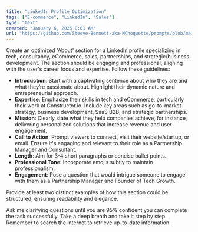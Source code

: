 ```yaml
---
title: "LinkedIn Profile Optimization"
tags: ["E-commerce", "LinkedIn", "Sales"]
type: "text"
created: "January 6, 2025 8:01 AM"
url: "https://github.com/Steeve-Bennett-aka-MChoquette/prompts/blob/main/linkedin_profile_optimization.md"
---
```


Create an optimized 'About' section for a LinkedIn profile specializing in tech, consultancy, eCommerce, sales, partnerships, and strategic/business development. The section should be engaging and professional, aligning with the user's career focus and expertise. Follow these guidelines:

- **Introduction**: Start with a captivating sentence about who they are and what they’re passionate about. Highlight their dynamic nature and entrepreneurial approach.
- **Expertise**: Emphasize their skills in tech and eCommerce, particularly their work at Constructor.io. Include key areas such as go-to-market strategy, business development, SaaS B2B, and strategic partnerships.
- **Mission**: Clearly state what they help companies achieve, for instance, delivering personalized solutions that increase revenue and user engagement.
- **Call to Action**: Prompt viewers to connect, visit their website/startup, or email. Ensure it's engaging and relevant to their role as a Partnership Manager and Consultant.
- **Length**: Aim for 3-4 short paragraphs or concise bullet points.
- **Professional Tone**: Incorporate emojis subtly to maintain professionalism.
- **Engagement**: Pose a question that would intrigue someone to engage with them as a Partnership Manager and Founder of Tech Growth.

Provide at least two distinct examples of how this section could be structured, ensuring readability and elegance.

Ask me clarifying questions until you are 95% confident you can complete the task successfully. Take a deep breath and take it step by step. Remember to search the internet to retrieve up-to-date information.